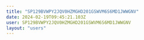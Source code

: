 ```yaml
---
title: "SP129BVWPY2JQV0HZMGHD201GSWVM6S6MD1JWWGNV"
date: 2024-02-19T09:45:21.103Z
user: SP129BVWPY2JQV0HZMGHD201GSWVM6S6MD1JWWGNV
layout: "users"
---
```

    